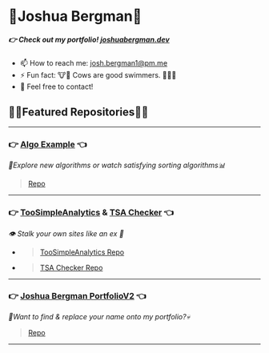 # 🐂Joshua Bergman🐃
##### 👉 Check out my portfolio! [joshuabergman.dev](https://joshuabergman.dev)

- 📫 How to reach me: josh.bergman1@pm.me
- ⚡ Fun fact: 🐮🐂 Cows are good swimmers. 🏊‍♂️🐄
- 💬 Feel free to contact!

## 🦜🌴Featured Repositories🌴🦩

---
### 👉 [Algo Example](https://algoexample.com) 👈
*🔎Explore new algorithms or watch satisfying sorting algorithms📊*
>[Repo](https://github.com/JoshBergman/Algorithms-Explained)
---
### 👉 [TooSimpleAnalytics](https://github.com/JoshBergman/TooSimpleAnalytics) & [TSA Checker](https://github.com/JoshBergman/TooSimpleAnalyticsCheck) 👈
*👁 Stalk your own sites like an ex 🤫*
- >[TooSimpleAnalytics Repo](https://github.com/JoshBergman/TooSimpleAnalytics)
- >[TSA Checker Repo](https://github.com/JoshBergman/TooSimpleAnalyticsCheck)
---
### 👉 [Joshua Bergman PortfolioV2](https://joshuabergman.dev) 👈
*👀Want to find & replace your name onto my portfolio?💀* 
>[Repo](https://github.com/JoshBergman/Portfolio-v2)
---


<!--
**JoshBergman/JoshBergman** is a ✨ _special_ ✨ repository because its `README.md` (this file) appears on your GitHub profile.

Here are some ideas to get you started:

- 🔭 I’m currently working on ...
- 🌱 I’m currently learning ...
- 👯 I’m looking to collaborate on ...
- 🤔 I’m looking for help with ...
- 💬 Ask me about ...
- 📫 How to reach me: ...
- 😄 Pronouns: ...
- ⚡ Fun fact: ...
-->
